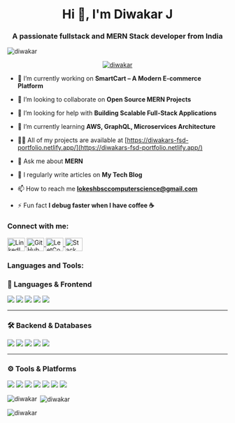 <h1 align="center">Hi 👋, I'm Diwakar J</h1>
<h3 align="center">A passionate fullstack and MERN Stack developer from India</h3>

<p align="left"> <img src="https://komarev.com/ghpvc/?username=diwakar&label=Profile%20views&color=0e75b6&style=flat" alt="diwakar" /> </p>

<p align="center">
  <a href="https://github.com/ryo-ma/github-profile-trophy">
    <img src="https://github-profile-trophy.vercel.app/?username=diwakar&theme=onedark" alt="diwakar" />
  </a>
</p>


- 🔭 I’m currently working on **SmartCart – A Modern E-commerce Platform**

- 👯 I’m looking to collaborate on **Open Source MERN Projects**

- 🤝 I’m looking for help with **Building Scalable Full-Stack Applications**

- 🌱 I’m currently learning **AWS, GraphQL, Microservices Architecture**

- 👨‍💻 All of my projects are available at [https://diwakars-fsd-portfolio.netlify.app/](https://diwakars-fsd-portfolio.netlify.app/)

- 💬 Ask me about **MERN**

- 📝 I regularly write articles on **My Tech Blog**

- 📫 How to reach me **lokeshbsccomputerscience@gmail.com**

- ⚡ Fun fact **I debug faster when I have coffee ☕**

<h3 align="left">Connect with me:</h3>
<p align="left">
  <a href="https://www.linkedin.com/in/diwakar-j-539096296" target="blank">
    <img align="center" src="https://raw.githubusercontent.com/rahuldkjain/github-profile-readme-generator/master/src/images/icons/Social/linked-in-alt.svg" alt="LinkedIn" height="30" width="40" />
  </a>
  <a href="https://github.com/diwakarj" target="blank">
    <img align="center" src="https://raw.githubusercontent.com/rahuldkjain/github-profile-readme-generator/master/src/images/icons/Social/github.svg" alt="GitHub" height="30" width="40" />
  </a>
  <a href="https://leetcode.com/u/DIWAKAR9025/" target="blank">
    <img align="center" src="https://raw.githubusercontent.com/rahuldkjain/github-profile-readme-generator/master/src/images/icons/Social/leet-code.svg" alt="LeetCode" height="30" width="40" />
  </a>
 <a href="https://stackoverflow.com/users/29262598/diwakar-j" target="blank">
    <img align="center" src="https://raw.githubusercontent.com/rahuldkjain/github-profile-readme-generator/master/src/images/icons/Social/stack-overflow.svg" alt="Stack Overflow" height="30" width="40" />
  </a>
</p>

<h3 align="left">Languages and Tools:</h3>

### 🚀 **Languages & Frontend**
<p align="left">
  <img src="https://img.shields.io/badge/HTML5-E34F26?style=for-the-badge&logo=html5&logoColor=white" />
  <img src="https://img.shields.io/badge/CSS3-1572B6?style=for-the-badge&logo=css3&logoColor=white" />
  <img src="https://img.shields.io/badge/JavaScript-F7DF1E?style=for-the-badge&logo=javascript&logoColor=black" />
  <img src="https://img.shields.io/badge/Tailwind_CSS-38B2AC?style=for-the-badge&logo=tailwind-css&logoColor=white" />
  <img src="https://img.shields.io/badge/React-61DAFB?style=for-the-badge&logo=react&logoColor=black" />
</p>

---

### 🛠 **Backend & Databases**
<p align="left">
  <img src="https://img.shields.io/badge/Node.js-339933?style=for-the-badge&logo=node.js&logoColor=white" />
  <img src="https://img.shields.io/badge/Express.js-000000?style=for-the-badge&logo=express&logoColor=white" />
  <img src="https://img.shields.io/badge/MongoDB-4EA94B?style=for-the-badge&logo=mongodb&logoColor=white" />
  <img src="https://img.shields.io/badge/MySQL-4479A1?style=for-the-badge&logo=mysql&logoColor=white" />
  <img src="https://img.shields.io/badge/Hasura-1EB4D4?style=for-the-badge&logo=hasura&logoColor=white" />
</p>

---

### ⚙️ **Tools & Platforms**
<p align="left">
  <img src="https://img.shields.io/badge/Git-F05032?style=for-the-badge&logo=git&logoColor=white" />
  <img src="https://img.shields.io/badge/GitHub-181717?style=for-the-badge&logo=github&logoColor=white" />
  <img src="https://img.shields.io/badge/VS_Code-0078D4?style=for-the-badge&logo=visual-studio-code&logoColor=white" />
  <img src="https://img.shields.io/badge/Postman-FF6C37?style=for-the-badge&logo=postman&logoColor=white" />
  <img src="https://img.shields.io/badge/Netlify-00C7B7?style=for-the-badge&logo=netlify&logoColor=white" />
  <img src="https://img.shields.io/badge/Render-000000?style=for-the-badge&logo=render&logoColor=white" />
  <img src="https://img.shields.io/badge/NPM-CB3837?style=for-the-badge&logo=npm&logoColor=white" />
</p>





<p><img align="left" src="https://github-readme-stats.vercel.app/api/top-langs?username=diwakar&show_icons=true&locale=en&layout=compact" alt="diwakar" />

<p>&nbsp;<img align="center" src="https://github-readme-stats.vercel.app/api?username=diwakar&show_icons=true&locale=en" alt="diwakar" /></p>

<p><img align="center" src="https://github-readme-streak-stats.herokuapp.com/?user=diwakar&" alt="diwakar" /></p>


